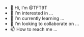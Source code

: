 - 👋 Hi, I’m @TFT9T
- 👀 I’m interested in ...
- 🌱 I’m currently learning ...
- 💞️ I’m looking to collaborate on ...
- 📫 How to reach me ...

<!---
TFT9T/TFT9T is a ✨ special ✨ repository because its `README.md` (this file) appears on your GitHub profile.
You can click the Preview link to take a look at your changes.
--->
